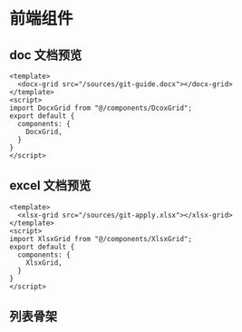 # 前端组件

## doc 文档预览

<ClientOnly>
  <DocxGrid src="/sources/git-guide.docx"/>
</ClientOnly>

``` vue
<template>
  <docx-grid src="/sources/git-guide.docx"></docx-grid>
</template>
<script>
import DocxGrid from "@/components/DcoxGrid";
export default {
  components: {
    DocxGrid,
  }
}
</script>
```

## excel 文档预览

<ClientOnly>
  <XlsxGrid src="/sources/git-guide.docx"/>
</ClientOnly>

``` vue
<template>
  <xlsx-grid src="/sources/git-apply.xlsx"></xlsx-grid>
</template>
<script>
import XlsxGrid from "@/components/XlsxGrid";
export default {
  components: {
    XlsxGrid,
  }
}
</script>
```

## 列表骨架
